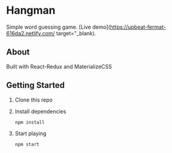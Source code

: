 # Hangman

Simple word guessing game. [Live demo](https://upbeat-fermat-616da2.netlify.com/ target="_blank).

## About

Built with React-Redux and MaterializeCSS

## Getting Started

1. Clone this repo
2. Install dependencies

    ```
    npm install
    ```

3. Start playing

    ```
    npm start
    ```
